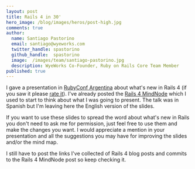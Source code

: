 ```yaml
---
layout: post
title: Rails 4 in 30'
hero_image: /blog/images/heros/post-high.jpg
comments: true
author:
  name: Santiago Pastorino
  email: santiago@wyeworks.com
  twitter_handle: spastorino
  github_handle:  spastorino
  image:  /images/team/santiago-pastorino.jpg
  description: WyeWorks Co-Founder, Ruby on Rails Core Team Member
published: true
---
```

I gave a presentation in [RubyConf Argentina](http://rubyconfargentina.org/en) about what's new in Rails 4 (if you saw it please [rate it](http://speakerrate.com/talks/17941-rails-4-en-30)). I've already posted the [Rails 4 MindNode](http://blog.wyeworks.com/2012/9/20/rails-4-in-a-mindnode/) which I used to start to think about what I was going to present. The talk was in Spanish but I'm leaving here the English version of the slides.

<!--more-->

If you want to use these slides to spread the word about what's new in Rails you don't need to ask me for permission, just feel free to use them and make the changes you want. I would appreciate a mention in your presentation and all the suggestions you may have for improving the slides and/or the mind map.

I still have to post the links I've collected of Rails 4 blog posts and commits to the Rails 4 MindNode post so keep checking it.

<script async class="speakerdeck-embed"
data-id="508ecd4a06b6f70002001fb8" data-ratio="1.299492385786802"
src="//speakerdeck.com/assets/embed.js"\></script\>
